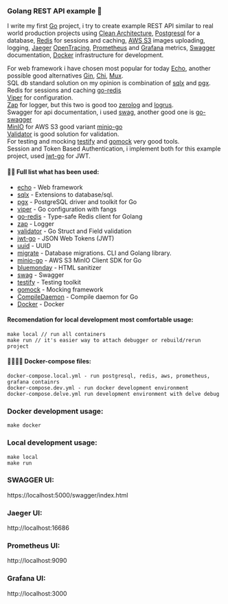 ### Golang REST API example 🚀
I write my first [Go](https://golang.org/) project, i try to create example REST API similar to real world production projects using [Clean Architecture](https://blog.cleancoder.com/uncle-bob/2012/08/13/the-clean-architecture.html), [Postgresql](https://www.postgresql.org/) for a database, [Redis](https://redis.io/) for sessions and caching,
[AWS S3](https://aws.amazon.com/) images uploading, logging, [Jaeger](https://www.jaegertracing.io/) [OpenTracing](https://opentracing.io/), [Prometheus](https://prometheus.io/) and [Grafana](https://grafana.com/) metrics,
[Swagger](https://swagger.io/about/) documentation, [Docker](https://www.docker.com/) infrastructure for development.
<br/>

For web framework i have chosen most popular for today [Echo](https://github.com/labstack/echo), another possible good alternatives [Gin](https://github.com/gin-gonic/gin), [Chi](https://github.com/go-chi/chi), [Mux](https://github.com/gorilla/mux).
<br/>
SQL db standard solution on my opinion is combination of [sqlx](https://github.com/jmoiron/sqlx) and [pgx](https://github.com/jackc/pgx).
<br/>
Redis for sessions and caching [go-redis](https://github.com/go-redis/redis)
<br/>
[Viper](https://github.com/spf13/viper) for configuration.
<br/>
[Zap](https://github.com/uber-go/zap) for logger, but this two is good too [zerolog](https://github.com/rs/zerolog) and [logrus](https://github.com/sirupsen/logrus).
<br/>
Swagger for api documentation, i used [swag](https://github.com/swaggo/swag), another good one is [go-swagger](https://github.com/go-swagger/go-swagger)
<br/>
[MinIO](https://min.io/) for AWS S3 good variant [minio-go](https://github.com/minio/minio-go)
<br/>
[Validator](https://github.com/go-playground/validator) is good solution for validation.
<br/>
For testing and mocking [testify](https://github.com/stretchr/testify) and [gomock](https://github.com/golang/mock) very good tools.
<br/>
Session and Token Based Authentication, i implement both for this example project, used [jwt-go](https://github.com/dgrijalva/jwt-go) for JWT.
<br/>



#### 👨‍💻 Full list what has been used:
* [echo](https://github.com/labstack/echo) - Web framework
* [sqlx](https://github.com/jmoiron/sqlx) - Extensions to database/sql.
* [pgx](https://github.com/jackc/pgx) - PostgreSQL driver and toolkit for Go
* [viper](https://github.com/spf13/viper) - Go configuration with fangs
* [go-redis](https://github.com/go-redis/redis) - Type-safe Redis client for Golang
* [zap](https://github.com/uber-go/zap) - Logger
* [validator](https://github.com/go-playground/validator) - Go Struct and Field validation
* [jwt-go](https://github.com/dgrijalva/jwt-go) - JSON Web Tokens (JWT)
* [uuid](https://github.com/google/uuid) - UUID
* [migrate](https://github.com/golang-migrate/migrate) - Database migrations. CLI and Golang library.
* [minio-go](https://github.com/minio/minio-go) - AWS S3 MinIO Client SDK for Go
* [bluemonday](https://github.com/microcosm-cc/bluemonday) - HTML sanitizer
* [swag](https://github.com/swaggo/swag) - Swagger
* [testify](https://github.com/stretchr/testify) - Testing toolkit
* [gomock](https://github.com/golang/mock) - Mocking framework
* [CompileDaemon](https://github.com/githubnemo/CompileDaemon) - Compile daemon for Go
* [Docker](https://www.docker.com/) - Docker

#### Recomendation for local development most comfortable usage:
    make local // run all containers
    make run // it's easier way to attach debugger or rebuild/rerun project

#### 🙌👨‍💻🚀 Docker-compose files:
    docker-compose.local.yml - run postgresql, redis, aws, prometheus, grafana containrs
    docker-compose.dev.yml - run docker development environment
    docker-compose.delve.yml run development environment with delve debug

### Docker development usage:
    make docker

### Local development usage:
    make local
    make run

### SWAGGER UI:

https://localhost:5000/swagger/index.html

### Jaeger UI:

http://localhost:16686

### Prometheus UI:

http://localhost:9090

### Grafana UI:

http://localhost:3000
